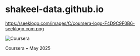 # shakeel-data.github.io

https://seeklogo.com/images/C/coursera-logo-F4D9C9F0B6-seeklogo.com.png
<div class="flex items-center justify-center gap-1 mb-4">
    <img src="https://upload.wikimedia.org/wikipedia/commons/thumb/3/3e/Coursera_logo.svg/200px-Coursera_logo.svg.png" 
         class="w-4 h-4" alt="Coursera">
    <p class="text-gray-600 text-sm">Coursera • May 2025</p>
</div>
